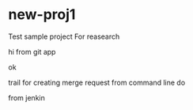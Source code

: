 # new-proj1
Test sample project
For reasearch

hi from git app

ok


trail for creating merge request from command line
do


from jenkin
